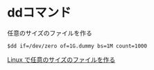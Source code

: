 # ddコマンド

任意のサイズのファイルを作る
```console
$dd if=/dev/zero of=1G.dummy bs=1M count=1000
```

[Linux で任意のサイズのファイルを作る](https://qiita.com/toshihirock/items/6cb99a85d86f524bc153)
